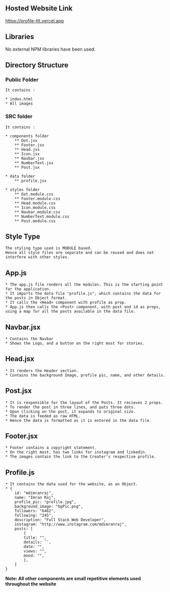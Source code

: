 ## Hosted Website Link 
https://profile-ttt.vercel.app

## Libraries
No external NPM libraries have been used.

## Directory Structure
 ### Public Folder

    It contains :

    * index.html
    * All images

 ### SRC folder

    It contains :

    * components folder
        ** Dot.jsx
        ** Footer.jsx
        ** Head.jsx
        ** Icon.jsx
        ** Navbar.jsx
        ** NumberText.jsx
        ** Post.jsx

    * data folder
        ** profile.jsx

    * styles folder
        ** Dot.module.css
        ** Footer.module.css
        ** Head.module.css
        ** Icon.module.css
        ** Navbar.module.css
        ** NumberText.module.css
        ** Post.module.css

## Style Type 
    The styling type used is MODULE based.
    Hence all style files are separate and can be reused and does not interfere with other styles.

## App.js
    * The app.js file renders all the modules. This is the starting point for the application.
    * It imports the data file "profile.js", which contains the data for the posts in Object format.
    * It calls the <Head> component with profile as prop.
    * App.js then calls the <Post> component, with post and id as props, using a map for all the posts available in the data file.

## Navbar.jsx
    * Contains the Navbar
    * Shows the Logo, and a button on the right most for stories.

## Head.jsx
    * It renders the Header section.
    * Contains the background Image, profile pic, name, and other details.

## Post.jsx
    * It is responsible for the layout of the Posts. It recieves 2 props.
    * To render the post in three lines, and puts three dots.
    * Upon clicking on the post, it expands to original size.
    * The data is feeded as raw HTML.
    * Hence the data is formatted as it is entered in the data file.

## Footer.jsx
    * Footer contains a copyright statement.
    * On the right most, has two links for instagram and linkedin.
    * The images contain the link to the Creater's respective profile.

## Profile.js
    * It contains the data used for the website, as an Object.
    * {
        id: "mdimranraj",
        name: "Imran Raj",
        profile_pic: "profile.jpg",
        background_image: "bgPic.png",
        followers: "6482",
        following: "245",
        description: "Full Stack Web Developer",
        instagram: "http://www.instagram.com/mdimranraj",
        posts: [
            {
            title: "",
            details: ``,
            date: "",
            views: "",
            mood: "",
            },
        ]
    }


**Note: All other components are small repetitive elements used throughout the website**

